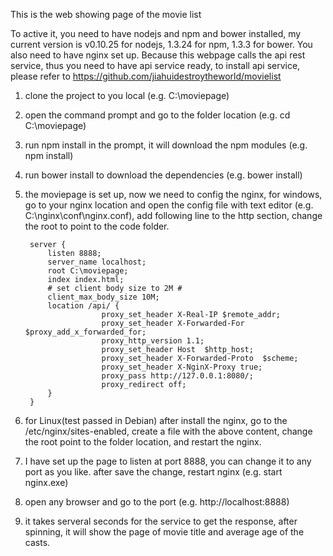 This is the web showing page of the movie list

To active it, you need to have nodejs and npm and bower installed, my current version is v0.10.25 for nodejs, 1.3.24 for npm, 1.3.3 for bower. You also need to have nginx set up. Because this webpage calls the api rest service, thus you need to have api service ready, to install api service, please refer to https://github.com/jiahuidestroytheworld/movielist

1. clone the project to you local (e.g. C:\moviepage)

2. open the command prompt and go to the folder location (e.g. cd C:\moviepage)

3. run npm install in the prompt, it will download the npm modules (e.g. npm install)

4. run bower install to download the dependencies (e.g. bower install)

5. the moviepage is set up, now we need to config the nginx, for windows, go to your nginx location and open the config file with text editor (e.g. C:\nginx\conf\nginx.conf), add following line to the http section, change the root to point to the code folder.

		server {		
			listen 8888;
			server_name localhost;
			root C:\moviepage;
			index index.html;
			# set client body size to 2M #
			client_max_body_size 10M;
			location /api/ {
                		proxy_set_header X-Real-IP $remote_addr;
                		proxy_set_header X-Forwarded-For $proxy_add_x_forwarded_for;
                		proxy_http_version 1.1;
                		proxy_set_header Host  $http_host;
                		proxy_set_header X-Forwarded-Proto  $scheme;
                		proxy_set_header X-NginX-Proxy true;
                		proxy_pass http://127.0.0.1:8080/;
                		proxy_redirect off;
			}
		}
	
6. for Linux(test passed in Debian) after install the nginx, go to the /etc/nginx/sites-enabled, create a file with the above content, change the root point to the folder location, and restart the nginx.

7. I have set up the page to listen at port 8888, you can change it to any port as you like. after save the change, restart nginx (e.g. start nginx.exe)

8. open any browser and go to the port (e.g. http://localhost:8888)

9. it takes serveral seconds for the service to get the response, after spinning, it will show the page of movie title and average age of the casts.
